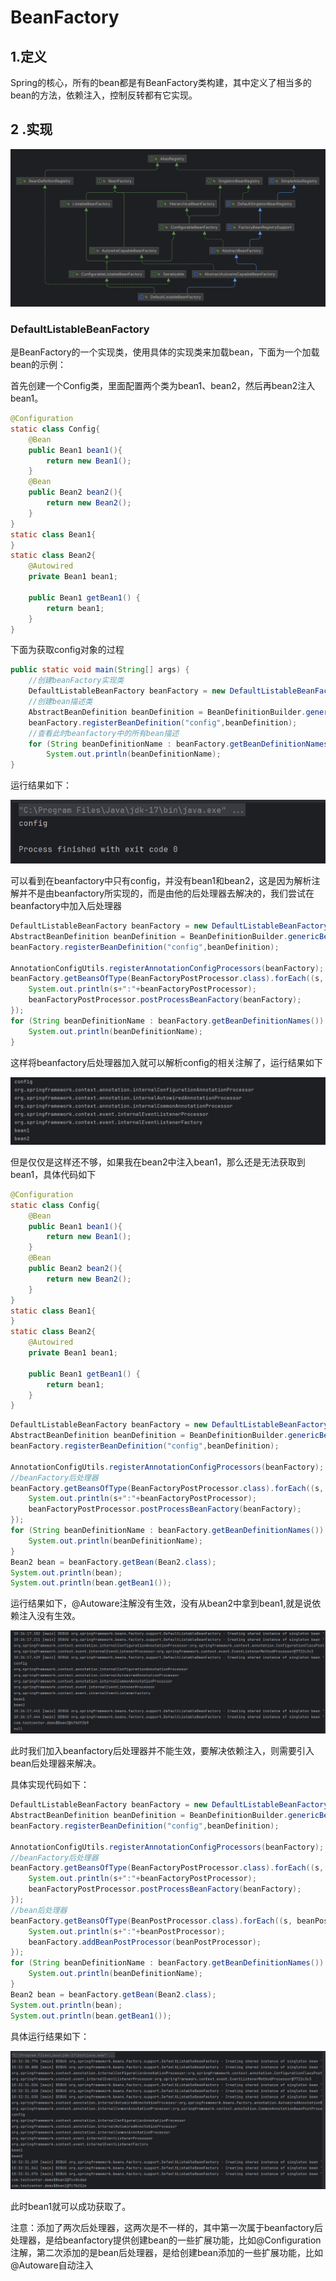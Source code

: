 

# BeanFactory

## 1.定义

​	Spring的核心，所有的bean都是有BeanFactory类构建，其中定义了相当多的bean的方法，依赖注入，控制反转都有它实现。



## 2 .实现

![](pic\image-20250723230323323.png)

### DefaultListableBeanFactory

​	是BeanFactory的一个实现类，使用具体的实现类来加载bean，下面为一个加载bean的示例：

​	首先创建一个Config类，里面配置两个类为bean1、bean2，然后再bean2注入bean1。

```java
@Configuration
static class Config{
    @Bean
    public Bean1 bean1(){
        return new Bean1();
    }
    @Bean
    public Bean2 bean2(){
        return new Bean2();
    }
}
static class Bean1{
}
static class Bean2{
    @Autowired
    private Bean1 bean1;

    public Bean1 getBean1() {
        return bean1;
    }
}
```

下面为获取config对象的过程

```java
public static void main(String[] args) {
    //创建beanFactory实现类
    DefaultListableBeanFactory beanFactory = new DefaultListableBeanFactory();
    //创建bean描述类
    AbstractBeanDefinition beanDefinition = BeanDefinitionBuilder.genericBeanDefinition(Config.class).getBeanDefinition();
    beanFactory.registerBeanDefinition("config",beanDefinition);
    //查看此时beanfactory中的所有bean描述
    for (String beanDefinitionName : beanFactory.getBeanDefinitionNames()) {
        System.out.println(beanDefinitionName);
}
```

运行结果如下：

![](pic\7.png)

可以看到在beanfactory中只有config，并没有bean1和bean2，这是因为解析注解并不是由beanfactory所实现的，而是由他的后处理器去解决的，我们尝试在beanfactory中加入后处理器

```java
DefaultListableBeanFactory beanFactory = new DefaultListableBeanFactory();
AbstractBeanDefinition beanDefinition = BeanDefinitionBuilder.genericBeanDefinition(Config.class).getBeanDefinition();
beanFactory.registerBeanDefinition("config",beanDefinition);

AnnotationConfigUtils.registerAnnotationConfigProcessors(beanFactory);
beanFactory.getBeansOfType(BeanFactoryPostProcessor.class).forEach((s, beanFactoryPostProcessor) -> {
    System.out.println(s+":"+beanFactoryPostProcessor);
    beanFactoryPostProcessor.postProcessBeanFactory(beanFactory);
});
for (String beanDefinitionName : beanFactory.getBeanDefinitionNames()) {
    System.out.println(beanDefinitionName);
}
```

这样将beanfactory后处理器加入就可以解析config的相关注解了，运行结果如下

![](pic\8.png)

但是仅仅是这样还不够，如果我在bean2中注入bean1，那么还是无法获取到bean1，具体代码如下

```java
@Configuration
static class Config{
    @Bean
    public Bean1 bean1(){
        return new Bean1();
    }
    @Bean
    public Bean2 bean2(){
        return new Bean2();
    }
}
static class Bean1{
}
static class Bean2{
    @Autowired
    private Bean1 bean1;

    public Bean1 getBean1() {
        return bean1;
    }
}
```

```java
DefaultListableBeanFactory beanFactory = new DefaultListableBeanFactory();
AbstractBeanDefinition beanDefinition = BeanDefinitionBuilder.genericBeanDefinition(Config.class).getBeanDefinition();
beanFactory.registerBeanDefinition("config",beanDefinition);

AnnotationConfigUtils.registerAnnotationConfigProcessors(beanFactory);
//beanFactory后处理器
beanFactory.getBeansOfType(BeanFactoryPostProcessor.class).forEach((s, beanFactoryPostProcessor) -> {
    System.out.println(s+":"+beanFactoryPostProcessor);
    beanFactoryPostProcessor.postProcessBeanFactory(beanFactory);
});
for (String beanDefinitionName : beanFactory.getBeanDefinitionNames()) {
    System.out.println(beanDefinitionName);
}
Bean2 bean = beanFactory.getBean(Bean2.class);
System.out.println(bean);
System.out.println(bean.getBean1());
```

运行结果如下，@Autoware注解没有生效，没有从bean2中拿到bean1,就是说依赖注入没有生效。

![](pic\9.png)

此时我们加入beanfactory后处理器并不能生效，要解决依赖注入，则需要引入bean后处理器来解决。

具体实现代码如下：

```java
DefaultListableBeanFactory beanFactory = new DefaultListableBeanFactory();
AbstractBeanDefinition beanDefinition = BeanDefinitionBuilder.genericBeanDefinition(Config.class).getBeanDefinition();
beanFactory.registerBeanDefinition("config",beanDefinition);

AnnotationConfigUtils.registerAnnotationConfigProcessors(beanFactory);
//beanFactory后处理器
beanFactory.getBeansOfType(BeanFactoryPostProcessor.class).forEach((s, beanFactoryPostProcessor) -> {
    System.out.println(s+":"+beanFactoryPostProcessor);
    beanFactoryPostProcessor.postProcessBeanFactory(beanFactory);
});
//bean后处理器
beanFactory.getBeansOfType(BeanPostProcessor.class).forEach((s, beanPostProcessor) -> {
    System.out.println(s+":"+beanPostProcessor);
    beanFactory.addBeanPostProcessor(beanPostProcessor);
});
for (String beanDefinitionName : beanFactory.getBeanDefinitionNames()) {
    System.out.println(beanDefinitionName);
}
Bean2 bean = beanFactory.getBean(Bean2.class);
System.out.println(bean);
System.out.println(bean.getBean1());
```

具体运行结果如下：

![](pic\10.png)

此时bean1就可以成功获取了。

注意：添加了两次后处理器，这两次是不一样的，其中第一次属于beanfactory后处理器，是给beanfactory提供创建bean的一些扩展功能，比如@Configuration注解，第二次添加的是bean后处理器，是给创建bean添加的一些扩展功能，比如@Autoware自动注入
